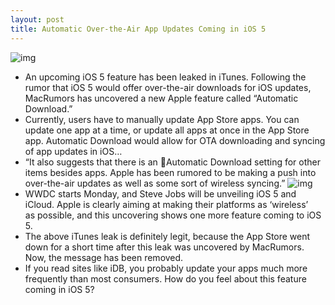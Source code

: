 ```yaml
---
layout: post
title: Automatic Over-the-Air App Updates Coming in iOS 5
---
```

![img](http://media.idownloadblog.com/wp-content/uploads/2011/06/appupdates-leak-e1307200036293.jpeg)
* An upcoming iOS 5 feature has been leaked in iTunes. Following the rumor that iOS 5 would offer over-the-air downloads for iOS updates, MacRumors has uncovered a new Apple feature called “Automatic Download.”
* Currently, users have to manually update App Store apps. You can update one app at a time, or update all apps at once in the App Store app. Automatic Download would allow for OTA downloading and syncing of app updates in iOS…
* “It also suggests that there is an Automatic Download setting for other items besides apps. Apple has been rumored to be making a push into over-the-air updates as well as some sort of wireless syncing.”
![img](http://media.idownloadblog.com/wp-content/uploads/2011/06/ios-5-update.jpeg)
* WWDC starts Monday, and Steve Jobs will be unveiling iOS 5 and iCloud. Apple is clearly aiming at making their platforms as ‘wireless’ as possible, and this uncovering shows one more feature coming to iOS 5.
* The above iTunes leak is definitely legit, because the App Store went down for a short time after this leak was uncovered by MacRumors. Now, the message has been removed.
* If you read sites like iDB, you probably update your apps much more frequently than most consumers. How do you feel about this feature coming in iOS 5?

